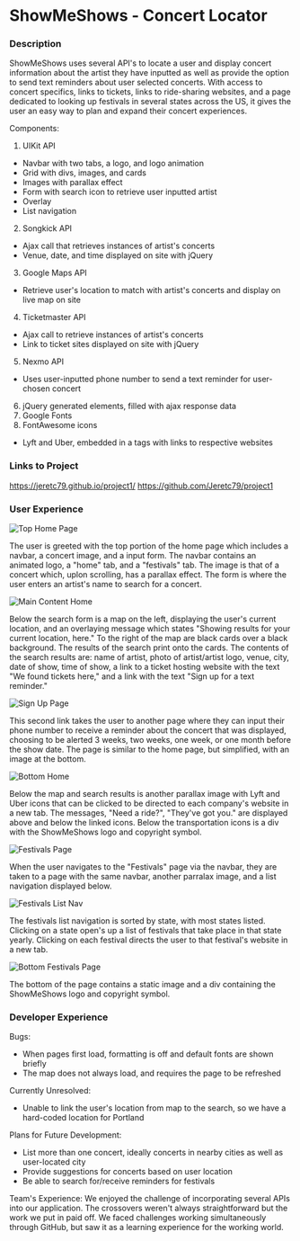 # ShowMeShows - Concert Locator

### Description

ShowMeShows uses several API's to locate a user and display concert information about the artist they have inputted as well as provide the option to send text reminders about user selected concerts. With access to concert specifics, links to tickets, links to ride-sharing websites, and a page dedicated to looking up festivals in several states across the US, it gives the user an easy way to plan and expand their concert experiences.

Components:
1. UIKit API
 - Navbar with two tabs, a logo, and logo animation
 - Grid with divs, images, and cards
 - Images with parallax effect
 - Form with search icon to retrieve user inputted artist
 - Overlay
 - List navigation
2. Songkick API
 - Ajax call that retrieves instances of artist's concerts
 - Venue, date, and time displayed on site with jQuery
3. Google Maps API
 - Retrieve user's location to match with artist's concerts and display on live map on site
4. Ticketmaster API
- Ajax call to retrieve instances of artist's concerts
- Link to ticket sites displayed on site with jQuery
5. Nexmo API
- Uses user-inputted phone number to send a text reminder for user-chosen concert
6. jQuery generated elements, filled with ajax response data
7. Google Fonts
8. FontAwesome icons 
- Lyft and Uber, embedded in a tags with links to respective websites

### Links to Project

https://jeretc79.github.io/project1/
https://github.com/Jeretc79/project1

### User Experience

![Top Home Page](https://i.imgur.com/QCySLCM.jpg)

The user is greeted with the top portion of the home page which includes a navbar, a concert image, and a input form. The navbar contains an animated logo, a "home" tab, and a "festivals" tab. The image is that of a concert which, uplon scrolling, has a parallax effect. The form is where the user enters an artist's name to search for a concert.

![Main Content Home](https://i.imgur.com/xUt4C1c.png)

Below the search form is a map on the left, displaying the user's current location, and an overlaying message which states "Showing results for your current location, here." To the right of the map are black cards over a black background. The results of the search print onto the cards. The contents of the search results are: name of artist, photo of artist/artist logo, venue, city, date of show, time of show, a link to a ticket hosting website with the text "We found tickets here," and a link with the text "Sign up for a text reminder." 

![Sign Up Page](https://i.imgur.com/dd0NJw2.jpg)

This second link takes the user to another page where they can input their phone number to receive a reminder about the concert that was displayed, choosing to be alerted 3 weeks, two weeks, one week, or one month before the show date. The page is similar to the home page, but simplified, with an image at the bottom.

![Bottom Home](https://i.imgur.com/NEpfEa0.jpg)

Below the map and search results is another parallax image with Lyft and Uber icons that can be clicked to be directed to each company's website in a new tab. The messages, "Need a ride?", "They've got you." are displayed above and below the linked icons. Below the transportation icons is a div with the ShowMeShows logo and copyright symbol.

![Festivals Page](https://i.imgur.com/gYRJKbB.jpg)

When the user navigates to the "Festivals" page via the navbar, they are taken to a page with the same navbar, another parralax image, and a list navigation displayed below.

![Festivals List Nav](https://i.imgur.com/p5e2nVs.png)

The festivals list navigation is sorted by state, with most states listed. Clicking on a state open's up a list of festivals that take place in that state yearly. Clicking on each festival directs the user to that festival's website in a new tab.

![Bottom Festivals Page](https://i.imgur.com/TzCpGx7.jpg)

The bottom of the page contains a static image and a div containing the ShowMeShows logo and copyright symbol.

### Developer Experience

Bugs:
- When pages first load, formatting is off and default fonts are shown briefly
- The map does not always load, and requires the page to be refreshed

Currently Unresolved:
- Unable to link the user's location from map to the search, so we have a hard-coded location for Portland

Plans for Future Development:
 - List more than one concert, ideally concerts in nearby cities as well as user-located city
 - Provide suggestions for concerts based on user location
 - Be able to search for/receive reminders for festivals

Team's Experience:
We enjoyed the challenge of incorporating several APIs into our application. The crossovers weren't always straightforward but the work we put in paid off. We faced challenges working simultaneously through GitHub, but saw it as a learning experience for the working world. 



